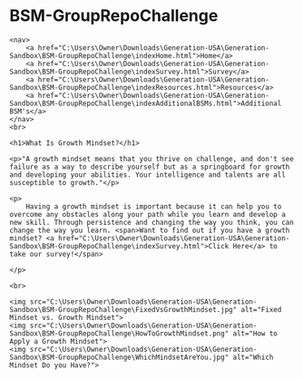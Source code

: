 # BSM-GroupRepoChallenge
<!DOCTYPE html>
<html lang="en">
<head>
    <meta charset="UTF-8">
    <meta http-equiv="X-UA-Compatible" content="IE=edge">
    <meta name="viewport" content="width=device-width, initial-scale=1.0">
    <title>BSMs- Growth Mindset</title>
</head>
<body>

    <nav>
        <a href="C:\Users\Owner\Downloads\Generation-USA\Generation-Sandbox\BSM-GroupRepoChallenge\indexHome.html">Home</a>
        <a href="C:\Users\Owner\Downloads\Generation-USA\Generation-Sandbox\BSM-GroupRepoChallenge\indexSurvey.html">Survey</a>
        <a href="C:\Users\Owner\Downloads\Generation-USA\Generation-Sandbox\BSM-GroupRepoChallenge\indexResources.html">Resources</a>
        <a href="C:\Users\Owner\Downloads\Generation-USA\Generation-Sandbox\BSM-GroupRepoChallenge\indexAdditionalBSMs.html">Additional BSM's</a>
    </nav>
    <br>

    <h1>What Is Growth Mindset?</h1>

    <p>"A growth mindset means that you thrive on challenge, and don't see failure as a way to describe yourself but as a springboard for growth and developing your abilities. Your intelligence and talents are all susceptible to growth."</p>
    
    <p>
        Having a growth mindset is important because it can help you to overcome any obstacles along your path while you learn and develop a new skill. Through persistence and changing the way you think, you can change the way you learn. <span>Want to find out if you have a growth mindset? <a href="C:\Users\Owner\Downloads\Generation-USA\Generation-Sandbox\BSM-GroupRepoChallenge\indexSurvey.html">Click Here</a> to take our survey!</span>

    </p>
    
    <br>

    <img src="C:\Users\Owner\Downloads\Generation-USA\Generation-Sandbox\BSM-GroupRepoChallenge\FixedVsGrowthMindset.jpg" alt="Fixed Mindset vs. Growth Mindset">
    <img src="C:\Users\Owner\Downloads\Generation-USA\Generation-Sandbox\BSM-GroupRepoChallenge\HowToGrowthMindset.png" alt="How to Apply a Growth Mindset">
    <img src="C:\Users\Owner\Downloads\Generation-USA\Generation-Sandbox\BSM-GroupRepoChallenge\WhichMindsetAreYou.jpg" alt="Which Mindset Do you Have?">



</body>
</html>
